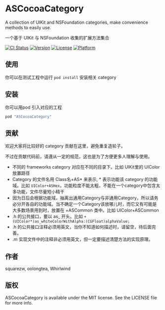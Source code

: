 # ASCocoaCategory
A collection of UIKit and NSFoundation categories, make convenience methods to easily use. 

一个基于 UIKit 与 NSFoundation 收集的扩展方法集合

[![CI Status](http://img.shields.io/travis/appscaffold/ASCocoaCategory.svg?style=flat)](https://travis-ci.org/appscaffold/ASCocoaCategory)
[![Version](https://img.shields.io/cocoapods/v/ASCocoaCategory.svg?style=flat)](http://cocoapods.org/pods/ASCocoaCategory)
[![License](https://img.shields.io/cocoapods/l/ASCocoaCategory.svg?style=flat)](http://cocoapods.org/pods/ASCocoaCategory)
[![Platform](https://img.shields.io/cocoapods/p/ASCocoaCategory.svg?style=flat)](http://cocoapods.org/pods/ASCocoaCategory)

## 使用

你可以在测试工程中运行 `pod install` 安装相关 category


## 安装

你可以用pod 引入对应的工程

```ruby
pod "ASCocoaCategory"
```

## 贡献

欢迎大家将比较好的 category 贡献在这里，避免重复造轮子。

不过在贡献代码前，请遵从一定的规范，这也是为了方便更多人理解与使用。

- 不同的 frameworks category 对应在不同的目录下。比如 UIKit里的 UIColor放置路径
- Category 的文件名用 Class名+AS* 来表示, * 表示功能该 category 的功能域。比如 `UIColor+ASHex`，功能粒度不能太粗，不能在一个category中包含太多功能，文件尽量短小精干
- 因为日后会根据功能域，抽离出通用Category与非通用Category，所以请务必分开各自的功能域。当不确定一个Category该放哪儿时，而它又有可能是大多数场景用到时，放置在 +ASCommon 类中。比如 UIColor+ASCommon
- .h 的公共接口，要以 as_ 开头。比如 `+ (UIColor*)as_whiteColorWithAlpha:(CGFloat)alphaValue;`
- .h 的公共接口注释必须用英文，当你不知道如何描述时，请留空，待后面完善。
- .m 实现文件中的注释非必须用英文，但一定要描述清楚方法的实现原理。

## 作者

squarezw, oolongtea, Whirlwind

## 版权

ASCocoaCategory is available under the MIT license. See the LICENSE file for more info.
